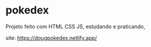 # pokedex

Projeto feito com HTML CSS JS,
estudando e praticando,

site: https://dougpokedex.netlify.app/
